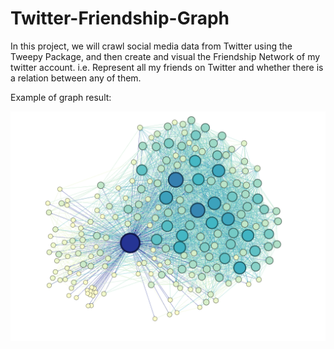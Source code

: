 # Twitter-Friendship-Graph

In this project, we will crawl social media data from Twitter using the Tweepy Package, and then create and visual the Friendship Network of my twitter account.  i.e.  Represent all my friends on Twitter and whether there is a relation between any of them.

Example of graph result:

![](images/graph1.png)


